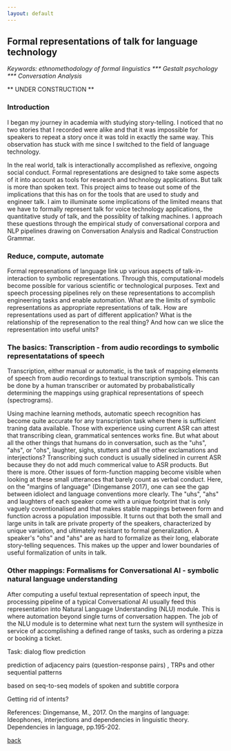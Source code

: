 ```yaml
---
layout: default
---
```


## Formal representations of talk for language technology

 <i> Keywords: ethnomethodology of formal linguistics *** Gestalt psychology *** Conversation Analysis </i>

** UNDER CONSTRUCTION **

### Introduction

I began my journey in academia with studying story-telling. I noticed that no two stories that I recorded were alike and that it was impossible for speakers to repeat  a story once it was told in exactly the same way. This observation has stuck with me since I switched to the field of language technology. 

In the real world, talk is interactionally accomplished as reflexive, ongoing social conduct. Formal representations are designed to take some aspects of it into account as tools for research and technology applications. But talk is more than spoken text. This project aims to tease out some of the implications that this has on for the tools that are used to study and engineer talk. I aim to illuminate some implications of the limited means that we have to formally represent talk for voice technology applications, the quantitative study of talk, and the possiblity of talking machines. I approach these questions through the empirical study of conversational corpora and NLP pipelines drawing on Conversation Analysis and Radical Construction Grammar.

### Reduce, compute, automate

Formal represenations of language link up various aspects of talk-in-interaction to symbolic representations. Through this, computational models become possible for various scientific or technological purposes. Text and speech processing pipelines rely on these representations to accomplish engineering tasks and enable automation. What are the limits of symbolic representations as appropriate representations of talk. How are representations used as part of different application? What is the relationship of the represenation to the real thing? And how can we slice the representation into useful units?

### The basics: Transcription - from audio recordings to symbolic representatations of speech

Transcription, either manual or automatic, is the task of mapping elements of speech from audio recordings to textual transcription symbols. This can be done by a human transcriber or automated by probabalistically determining the mappings using graphical representations of speech (spectrograms). 

Using machine learning methods, automatic speech recognition has become quite accurate for any transcription task where there is sufficient traning data available. Those with experience using current ASR can attest that transcribing clean, grammatical sentences works fine. But what about all the other things that humans do in conversation, such as the "uhs", "ahs", or "ohs", laughter, sighs, stutters and all the other exclamations and interjections? Transcribing such conduct is usually sidelined in current ASR because they do not add much commerical value to ASR products. But there is more. Other issues of form-function mapping become visible when looking at these small utterances that barely count as verbal conduct. Here, on the "margins of language" (Dingemanse 2017), one can see the gap between idiolect and language conventions more clearly. The "uhs", "ahs" and laughters of each speaker come with a unique footprint that is only vaguely coventionalised and that makes stable mappings between form and function across a population impossible. It turns out that both the small and large units in talk are private property of the speakers, characterized by unique variation, and ultimately resistant to formal generalization. A speaker's "ohs" and "ahs" are as hard to formalize as their long, elaborate story-telling sequences. This makes up the upper and lower boundaries of useful formalization of units in talk.


### Other mappings: Formalisms for Conversational AI - symbolic natural language understanding

After computing a useful textual representation of speech input, the processing pipeline of a typical Conversational AI usually feed this representation into Natural Language Understanding (NLU) module. This is where automation beyond single turns of conversation happen. The job of the NLU module is to determine what next turn the system will synthesize in service of accomplishing a defined range of tasks, such as ordering a pizza or booking a ticket. 

Task: dialog flow prediction

prediction of adjacency pairs (question-response pairs) , TRPs and other sequential patterns 

based on seq-to-seq models of spoken and subtitle corpora 

Getting rid of intents?

References:
Dingemanse, M., 2017. On the margins of language: Ideophones, interjections and dependencies in linguistic theory. Dependencies in language, pp.195-202.

[back](./)
